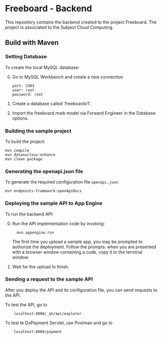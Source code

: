 # Freeboard - Backend

This repository contains the backend created to the project Freeboard. The project is associated to the Subject Cloud Computing.

## Build with Maven

### Setting Database

To create the local MySQL database:

0. Go to MySQL Workbench and create a new connection

       port: 3303
       user: root
       password: root
    
0. Create a database called 'freeboardv1'.

0. Import the freeboard.mwb model via Forward Engineer in the Database options.

### Building the sample project

To build the project:
    
    mvn compile
    mvn datanucleus:enhance
    mvn clean package

### Generating the openapi.json file

To generate the required configuration file `openapi.json`:

    mvn endpoints-framework:openApiDocs

### Deploying the sample API to App Engine

To run the backend API:

0. Run the API implementation code by invoking:

         mvn appengine:run

    The first time you upload a sample app, you may be prompted to authorize the
    deployment. Follow the prompts: when you are presented with a browser window
    containing a code, copy it to the terminal window.

0. Wait for the upload to finish.

### Sending a request to the sample API

After you deploy the API and its configuration file, you can send requests
to the API.

To test the API, go to 
         
        localhost:8080/_ah/api/explorer
 
 To test te DoPayment Servlet, use Postman and go to
      
        localhost:8080/payment
        
 
 
